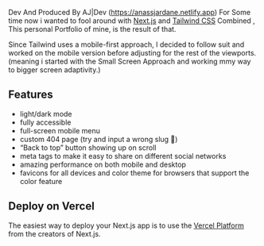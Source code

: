 Dev And Produced By AJ|Dev (https://anassjardane.netlify.app)
For Some time now i wanted to fool around with [Next.js](https://nextjs.org/) and [Tailwind CSS](https://tailwindcss.com/) Combined ,
This personal Portfolio of mine, is the result of that.

Since Tailwind uses a mobile-first approach, I decided to follow suit and worked on the mobile version before adjusting for the rest of the viewports.(meaning i started with the Small Screen Approach and working mmy way to bigger screen adaptivity.)

## Features

- light/dark mode
- fully accessible
- full-screen mobile menu
- custom 404 page (try and input a wrong slug 🙈)
- “Back to top” button showing up on scroll
- meta tags to make it easy to share on different social networks
- amazing performance on both mobile and desktop
- favicons for all devices and color theme for browsers that support the color feature


## Deploy on Vercel

The easiest way to deploy your Next.js app is to use the [Vercel Platform](https://vercel.com/new?utm_medium=default-template&filter=next.js&utm_source=create-next-app&utm_campaign=create-next-app-readme) from the creators of Next.js.

